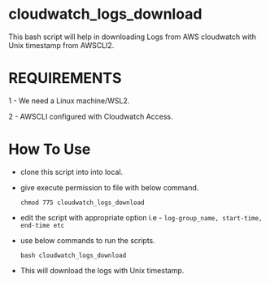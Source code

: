 # cloudwatch_logs_download
This bash script will help in downloading Logs from AWS cloudwatch with Unix timestamp from AWSCLI2.

# REQUIREMENTS
1 - We need a Linux machine/WSL2.

2 - AWSCLI configured with Cloudwatch Access.

# How To Use
- clone this script into into local.
- give execute permission to file with below command.
     
  `chmod 775 cloudwatch_logs_download`
- edit the script with appropriate option i.e - `log-group_name, start-time, end-time etc`
- use below commands to run the scripts.
        
   `bash cloudwatch_logs_download`
 - This will download the logs with Unix timestamp.
